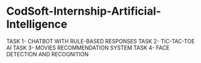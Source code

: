 # CodSoft-Internship-Artificial-Intelligence
TASK 1- CHATBOT WITH RULE-BASED RESPONSES
TASK 2- TIC-TAC-TOE AI
TASK 3- MOVIES RECOMMENDATION SYSTEM
TASK 4- FACE DETECTION AND RECOGNITION

